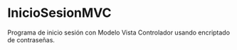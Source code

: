 # InicioSesionMVC

Programa de inicio sesión con Modelo Vista Controlador usando encriptado de contraseñas.

